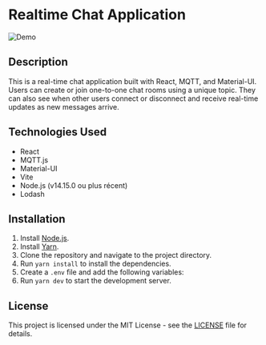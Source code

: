 # Realtime Chat Application

![Demo](react-mqtt-chat.netlify.app)

## Description

This is a real-time chat application built with React, MQTT, and Material-UI. Users can create or join one-to-one chat rooms using a unique topic. They can also see when other users connect or disconnect and receive real-time updates as new messages arrive.

## Technologies Used

- React
- MQTT.js
- Material-UI
- Vite
- Node.js (v14.15.0 ou plus récent)
- Lodash

## Installation

1. Install [Node.js](https://nodejs.org/en/).
2. Install [Yarn](https://yarnpkg.com/getting-started/install).
3. Clone the repository and navigate to the project directory.
4. Run `yarn install` to install the dependencies.
5. Create a `.env` file and add the following variables:
6. Run `yarn dev` to start the development server.

## License

This project is licensed under the MIT License - see the [LICENSE](LICENSE) file for details.
